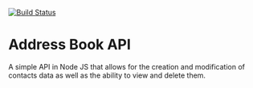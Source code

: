 [![Build Status](https://travis-ci.com/dinusha-b14/address-book-api.svg?branch=master)](https://travis-ci.com/dinusha-b14/address-book-api)

Address Book API
=====================================

A simple API in Node JS that allows for the creation and modification of contacts
data as well as the ability to view and delete them.
